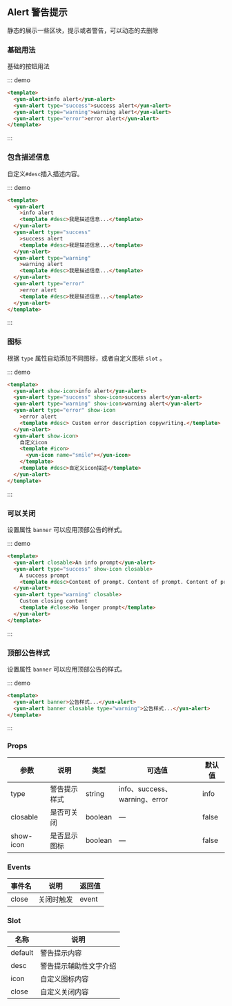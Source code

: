 ## Alert 警告提示

静态的展示一些区块，提示或者警告，可以动态的去删除

### 基础用法

基础的按钮用法

::: demo

```html
<template>
  <yun-alert>info alert</yun-alert>
  <yun-alert type="success">success alert</yun-alert>
  <yun-alert type="warning">warning alert</yun-alert>
  <yun-alert type="error">error alert</yun-alert>
</template>
```

:::

### 包含描述信息

自定义`#desc`插入描述内容。

::: demo

```html
<template>
  <yun-alert
    >info alert
    <template #desc>我是描述信息...</template>
  </yun-alert>
  <yun-alert type="success"
    >success alert
    <template #desc>我是描述信息...</template>
  </yun-alert>
  <yun-alert type="warning"
    >warning alert
    <template #desc>我是描述信息...</template>
  </yun-alert>
  <yun-alert type="error"
    >error alert
    <template #desc>我是描述信息...</template>
  </yun-alert>
</template>
```

:::

### 图标

根据 `type` 属性自动添加不同图标，或者自定义图标 `slot` 。

::: demo

```html
<template>
  <yun-alert show-icon>info alert</yun-alert>
  <yun-alert type="success" show-icon>success alert</yun-alert>
  <yun-alert type="warning" show-icon>warning alert</yun-alert>
  <yun-alert type="error" show-icon
    >error alert
    <template #desc> Custom error description copywriting.</template>
  </yun-alert>
  <yun-alert show-icon>
    自定义icon
    <template #icon>
      <yun-icon name="smile"></yun-icon>
    </template>
    <template #desc>自定义icon描述</template>
  </yun-alert>
</template>
```

:::

### 可以关闭

设置属性 `banner` 可以应用顶部公告的样式。

::: demo

```html
<template>
  <yun-alert closable>An info prompt</yun-alert>
  <yun-alert type="success" show-icon closable>
    A success prompt
    <template #desc>Content of prompt. Content of prompt. Content of prompt. Content of prompt. </template>
  </yun-alert>
  <yun-alert type="warning" closable>
    Custom closing content
    <template #close>No longer prompt</template>
  </yun-alert>
</template>
```

:::

### 顶部公告样式

设置属性 `banner` 可以应用顶部公告的样式。

::: demo

```html
<template>
  <yun-alert banner>公告样式...</yun-alert>
  <yun-alert banner closable type="warning">公告样式...</yun-alert>
</template>
```

:::

### Props

| 参数      | 说明         | 类型    | 可选值                        | 默认值 |
| --------- | ------------ | ------- | ----------------------------- | ------ |
| type      | 警告提示样式 | string  | info、success、warning、error | info   |
| closable  | 是否可关闭   | boolean | —                             | false  |
| show-icon | 是否显示图标 | boolean | —                             | false  |

### Events

| 事件名 | 说明       | 返回值 |
| ------ | ---------- | ------ |
| close  | 关闭时触发 | event  |

### Slot

| 名称    | 说明                   |
| ------- | ---------------------- |
| default | 警告提示内容           |
| desc    | 警告提示辅助性文字介绍 |
| icon    | 自定义图标内容         |
| close   | 自定义关闭内容         |
